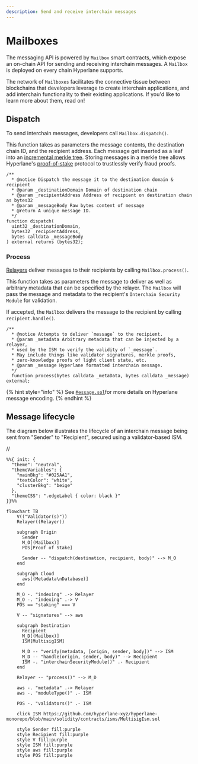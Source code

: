 ```yaml
---
description: Send and receive interchain messages
---
```


# Mailboxes

The messaging API is powered by `Mailbox` smart contracts, which expose an on-chain API for sending and receiving interchain messages. A `Mailbox` is deployed on every chain Hyperlane supports.

The network of `Mailboxes` facilitates the connective tissue between blockchains that developers leverage to create interchain applications, and add interchain functionality to their existing applications. If you'd like to learn more about them, read on!

## Dispatch

To send interchain messages, developers call `Mailbox.dispatch()`.

This function takes as parameters the message contents, the destination chain ID, and the recipient address. Each message get inserted as a leaf into an [incremental merkle tree](https://medium.com/@josephdelong/ethereum-2-0-deposit-merkle-tree-13ec8404ca4f). Storing messages in a merkle tree allows Hyperlane's [proof-of-stake](proof-of-stake.md) protocol to trustlessly verify fraud proofs.

```solidity
/**
  * @notice Dispatch the message it to the destination domain & recipient
  * @param _destinationDomain Domain of destination chain
  * @param _recipientAddress Address of recipient on destination chain as bytes32
  * @param _messageBody Raw bytes content of message
  * @return A unique message ID.
  */
function dispatch(
  uint32 _destinationDomain,
  bytes32 _recipientAddress,
  bytes calldata _messageBody
) external returns (bytes32);
```

### Process

[Relayers](agents/relayer.md) deliver messages to their recipients by calling `Mailbox.process()`.

This function takes as parameters the message to deliver as well as arbitrary metadata that can be specified by the relayer. The `Mailbox` will pass the message and metadata to the recipient's `Interchain Security Module` for validation.

If accepted, the `Mailbox` delivers the message to the recipient by calling `recipient.handle()`.

```solidity
/**
  * @notice Attempts to deliver `message` to the recipient.
  * @param _metadata Arbitrary metadata that can be injected by a relayer,
  * used by the ISM to verify the validity of `_message`.
  * May include things like validator signatures, merkle proofs,
  * zero-knowledge proofs of light client state, etc.
  * @param _message Hyperlane formatted interchain message.
  */
  function process(bytes calldata _metaData, bytes calldata _message) external;
```

{% hint style="info" %}
See [`Message.sol`](https://github.com/hyperlane-xyz/hyperlane-monorepo/blob/main/solidity/contracts/libs/Message.sol)for more details on Hyperlane message encoding.
{% endhint %}

## Message lifecycle

The diagram below illustrates the lifecycle of an interchain message being sent from "Sender" to "Recipient", secured using a validator-based ISM.

// <!-- INCLUDE diagrams/multisig-pos-ism.md -->
<!-- WARNING: copied from the included file path. Do not edit directly. -->
```mermaid
%%{ init: {
  "theme": "neutral",
  "themeVariables": {
    "mainBkg": "#025AA1",
    "textColor": "white",
    "clusterBkg": "beige"
  },
  "themeCSS": ".edgeLabel { color: black }"
}}%%

flowchart TB
    V(("Validator(s)"))
    Relayer((Relayer))

    subgraph Origin
      Sender
      M_O[(Mailbox)]
      POS[Proof of Stake]

      Sender -- "dispatch(destination, recipient, body)" --> M_O
    end

    subgraph Cloud
      aws[(Metadata\nDatabase)]
    end

    M_O -. "indexing" .-> Relayer
    M_O -. "indexing" .-> V
    POS == "staking" === V

    V -- "signatures" --> aws

    subgraph Destination
      Recipient
      M_D[(Mailbox)]
      ISM[MultisigISM]

      M_D -- "verify(metadata, [origin, sender, body])" --> ISM
      M_D -- "handle(origin, sender, body)" --> Recipient
      ISM -. "interchainSecurityModule()" .- Recipient
    end

    Relayer -- "process()" --> M_D

    aws -. "metadata" .-> Relayer
    aws -. "moduleType()" .- ISM

    POS -. "validators()" .- ISM

    click ISM https://github.com/hyperlane-xyz/hyperlane-monorepo/blob/main/solidity/contracts/isms/MultisigIsm.sol

    style Sender fill:purple
    style Recipient fill:purple
    style V fill:purple
    style ISM fill:purple
    style aws fill:purple
    style POS fill:purple
```
<!-- WARNING: copied from the included file path. Do not edit directly. -->
<!-- END -->
